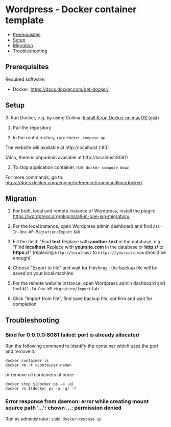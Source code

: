 # Wordpress - Docker container template

- [Prerequisites](#prerequisites)
- [Setup](#setup)
- [Migration](#migration)
- [Troubleshooting](#troubleshooting)

## Prerequisites

Required software:

- Docker: https://docs.docker.com/get-docker/

## Setup

0: Run Docker, e.g. by using Colima: [Install & run Docker on macOS (gist)](https://gist.github.com/mackankowski/7b6b1d861359d31b8a28195432d86d4d)

1. Pull the repository

2. In the root directory, run: `docker-compose up`

The website will available at http://localhost (:80)

(Also, there is phpadmin available at http://localhost:8081)

3. To stop application container, run: `docker compose down`

For more commands, go to: https://docs.docker.com/engine/reference/commandline/docker/

## Migration

1. For both, local and remote instance of Wordpress, install the plugin: https://wordpress.org/plugins/all-in-one-wp-migration/

2. For the local instance, open Wordpress admin dashboard and find `All-In-One-WP-Migration/Export` tab

3. Fill the field: "Find **text** Replace with **another-text** in the database, e.g. "Find **localhost** Replace with **yoursite.com** in the database or **http://** to **https://**" (replacing `http://localhost` to `https://yoursite.com` should be enough)

4. Choose "Export to file" and wait for finishing - the backup file will be saved on your local machine

5. For the remote website instance, open Wordpress admin dashboard and find `All-In-One-WP-Migration/Import` tab

6. Click "Import from file", find save backup file, confirm and wait for completion

## Troubleshooting

### Bind for 0.0.0.0:8081 failed: port is already allocated

Run the following command to identify the container which uses the port and remove it:

```
docker container ls
docker rm -f <container-name>
```

or remove all containers at once:

```
docker stop $(docker ps -a -q)
docker rm $(docker ps -a -q) -f
```

### Error response from daemon: error while creating mount source path '...': chown ...: permission denied

Run as administrator: `sudo docker-compose up`


